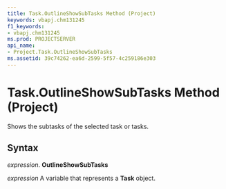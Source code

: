```yaml
---
title: Task.OutlineShowSubTasks Method (Project)
keywords: vbapj.chm131245
f1_keywords:
- vbapj.chm131245
ms.prod: PROJECTSERVER
api_name:
- Project.Task.OutlineShowSubTasks
ms.assetid: 39c74262-ea6d-2599-5f57-4c259186e303
---
```



# Task.OutlineShowSubTasks Method (Project)

Shows the subtasks of the selected task or tasks.


## Syntax

 _expression_. **OutlineShowSubTasks**

 _expression_ A variable that represents a **Task** object.


